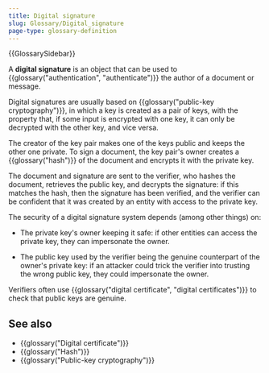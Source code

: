 ```yaml
---
title: Digital signature
slug: Glossary/Digital_signature
page-type: glossary-definition
---
```


{{GlossarySidebar}}

A **digital signature** is an object that can be used to {{glossary("authentication", "authenticate")}} the author of a document or message.

Digital signatures are usually based on {{glossary("public-key cryptography")}}, in which a key is created as a pair of keys, with the property that, if some input is encrypted with one key, it can only be decrypted with the other key, and vice versa.

The creator of the key pair makes one of the keys public and keeps the other one private. To sign a document, the key pair's owner creates a {{glossary("hash")}} of the document and encrypts it with the private key.

The document and signature are sent to the verifier, who hashes the document, retrieves the public key, and decrypts the signature: if this matches the hash, then the signature has been verified, and the verifier can be confident that it was created by an entity with access to the private key.

The security of a digital signature system depends (among other things) on:

- The private key's owner keeping it safe: if other entities can access the private key, they can impersonate the owner.

- The public key used by the verifier being the genuine counterpart of the owner's private key: if an attacker could trick the verifier into trusting the wrong public key, they could impersonate the owner.

Verifiers often use {{glossary("digital certificate", "digital certificates")}} to check that public keys are genuine.

## See also

- {{glossary("Digital certificate")}}
- {{glossary("Hash")}}
- {{glossary("Public-key cryptography")}}
